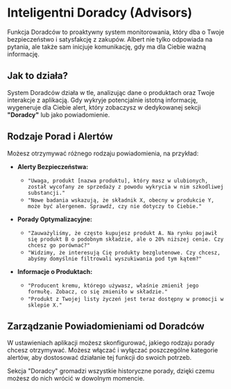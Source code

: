 # Inteligentni Doradcy (Advisors)

Funkcja Doradców to proaktywny system monitorowania, który dba o Twoje bezpieczeństwo i satysfakcję z zakupów. Albert nie tylko odpowiada na pytania, ale także sam inicjuje komunikację, gdy ma dla Ciebie ważną informację.

## Jak to działa?

System Doradców działa w tle, analizując dane o produktach oraz Twoje interakcje z aplikacją. Gdy wykryje potencjalnie istotną informację, wygeneruje dla Ciebie alert, który zobaczysz w dedykowanej sekcji **"Doradcy"** lub jako powiadomienie.

## Rodzaje Porad i Alertów

Możesz otrzymywać różnego rodzaju powiadomienia, na przykład:

*   **Alerty Bezpieczeństwa:**
    *   `"Uwaga, produkt [nazwa produktu], który masz w ulubionych, został wycofany ze sprzedaży z powodu wykrycia w nim szkodliwej substancji."`
    *   `"Nowe badania wskazują, że składnik X, obecny w produkcie Y, może być alergenem. Sprawdź, czy nie dotyczy to Ciebie."`

*   **Porady Optymalizacyjne:**
    *   `"Zauważyliśmy, że często kupujesz produkt A. Na rynku pojawił się produkt B o podobnym składzie, ale o 20% niższej cenie. Czy chcesz go porównać?"`
    *   `"Widzimy, że interesują Cię produkty bezglutenowe. Czy chcesz, abyśmy domyślnie filtrowali wyszukiwania pod tym kątem?"`

*   **Informacje o Produktach:**
    *   `"Producent kremu, którego używasz, właśnie zmienił jego formułę. Zobacz, co się zmieniło w składzie."`
    *   `"Produkt z Twojej listy życzeń jest teraz dostępny w promocji w sklepie X."`

## Zarządzanie Powiadomieniami od Doradców

W ustawieniach aplikacji możesz skonfigurować, jakiego rodzaju porady chcesz otrzymywać. Możesz włączać i wyłączać poszczególne kategorie alertów, aby dostosować działanie tej funkcji do swoich potrzeb.

Sekcja "Doradcy" gromadzi wszystkie historyczne porady, dzięki czemu możesz do nich wrócić w dowolnym momencie.
